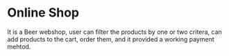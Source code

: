 # Online Shop

It is a Beer webshop, user can filter the products by one or two critera, can add products to the cart, order them, and it provided a working payment mehtod.


